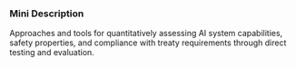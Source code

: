 ### Mini Description

Approaches and tools for quantitatively assessing AI system capabilities, safety properties, and compliance with treaty requirements through direct testing and evaluation.
